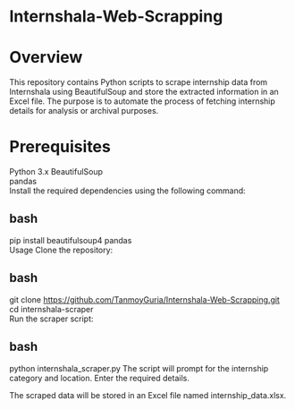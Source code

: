# Internshala-Web-Scrapping
# Overview
This repository contains Python scripts to scrape internship data from Internshala using BeautifulSoup and store the extracted information in an Excel file. The purpose is to automate the process of fetching internship details for analysis or archival purposes.

# Prerequisites
Python 3.x
BeautifulSoup<br>
pandas<br>
Install the required dependencies using the following command:

## bash
pip install beautifulsoup4 pandas<br>
Usage Clone the repository:

## bash
git clone https://github.com/TanmoyGuria/Internshala-Web-Scrapping.git<br>
cd internshala-scraper<br>
Run the scraper script:

## bash
python internshala_scraper.py
The script will prompt for the internship category and location. Enter the required details.

The scraped data will be stored in an Excel file named internship_data.xlsx.
